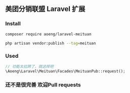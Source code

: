 ## 美团分销联盟 Laravel 扩展

### Install

```bash 
composer require aoeng/laravel-meituan

php artisan vendor:publish --tag=meituan
```


### Used
```php
// 功能太拉跨了，就这样吧
\Aoeng\Laravel\Meituan\Facades\MeituanPub::request();

```

### 还不是很完善 欢迎Pull requests
